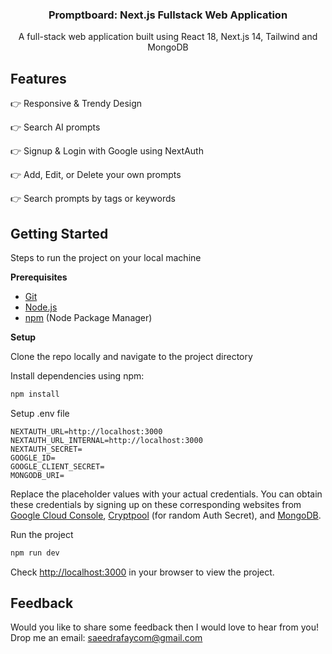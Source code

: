 <div align="center">
  <h3 align="center">Promptboard: Next.js Fullstack Web Application</h3>

  <div align="center">
    A full-stack web application built using React 18, Next.js 14, Tailwind and MongoDB
  </div>
</div>

## Features

👉 Responsive & Trendy Design

👉 Search AI prompts

👉 Signup & Login with Google using NextAuth

👉 Add, Edit, or Delete your own prompts

👉 Search prompts by tags or keywords

## Getting Started

Steps to run the project on your local machine

**Prerequisites**

- [Git](https://git-scm.com/)
- [Node.js](https://nodejs.org/en)
- [npm](https://www.npmjs.com/) (Node Package Manager)

**Setup**

Clone the repo locally and navigate to the project directory

Install dependencies using npm:

```bash
npm install
```

Setup .env file

```env
NEXTAUTH_URL=http://localhost:3000
NEXTAUTH_URL_INTERNAL=http://localhost:3000
NEXTAUTH_SECRET=
GOOGLE_ID=
GOOGLE_CLIENT_SECRET=
MONGODB_URI=
```
Replace the placeholder values with your actual credentials. You can obtain these credentials by signing up on these corresponding websites from [Google Cloud Console](https://console.cloud.google.com/welcome), [Cryptpool](https://www.cryptool.org/en/cto/openssl) (for random Auth Secret), and [MongoDB](https://www.mongodb.com/).

Run the project

```bash
npm run dev
```

Check [http://localhost:3000](http://localhost:3000) in your browser to view the project.

## Feedback

Would you like to share some feedback then I would love to hear from you! Drop me an email: [saeedrafaycom@gmail.com](mailto:saeedrafaycom@gmail.com)

